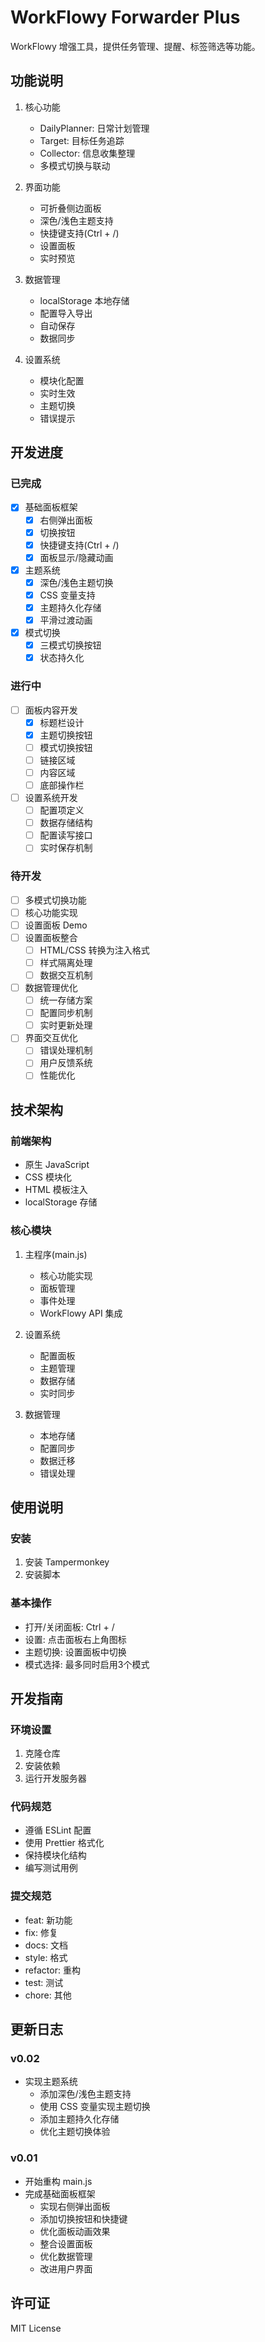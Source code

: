 # WorkFlowy Forwarder Plus

WorkFlowy 增强工具，提供任务管理、提醒、标签筛选等功能。

## 功能说明

1. 核心功能
   - DailyPlanner: 日常计划管理
   - Target: 目标任务追踪
   - Collector: 信息收集整理
   - 多模式切换与联动

2. 界面功能
   - 可折叠侧边面板
   - 深色/浅色主题支持
   - 快捷键支持(Ctrl + /)
   - 设置面板
   - 实时预览

3. 数据管理
   - localStorage 本地存储
   - 配置导入导出
   - 自动保存
   - 数据同步

4. 设置系统
   - 模块化配置
   - 实时生效
   - 主题切换
   - 错误提示

## 开发进度

### 已完成
- [x] 基础面板框架
  - [x] 右侧弹出面板
  - [x] 切换按钮
  - [x] 快捷键支持(Ctrl + /)
  - [x] 面板显示/隐藏动画
- [x] 主题系统
  - [x] 深色/浅色主题切换
  - [x] CSS 变量支持
  - [x] 主题持久化存储
  - [x] 平滑过渡动画
- [x] 模式切换
  - [x] 三模式切换按钮
  - [x] 状态持久化

### 进行中
- [ ] 面板内容开发
  - [x] 标题栏设计
  - [x] 主题切换按钮
  - [ ] 模式切换按钮
  - [ ] 链接区域
  - [ ] 内容区域
  - [ ] 底部操作栏
- [ ] 设置系统开发
  - [ ] 配置项定义
  - [ ] 数据存储结构
  - [ ] 配置读写接口
  - [ ] 实时保存机制

### 待开发
- [ ] 多模式切换功能
- [ ] 核心功能实现
- [ ] 设置面板 Demo
- [ ] 设置面板整合
  - [ ] HTML/CSS 转换为注入格式
  - [ ] 样式隔离处理
  - [ ] 数据交互机制
- [ ] 数据管理优化
  - [ ] 统一存储方案
  - [ ] 配置同步机制
  - [ ] 实时更新处理
- [ ] 界面交互优化
  - [ ] 错误处理机制
  - [ ] 用户反馈系统
  - [ ] 性能优化

## 技术架构

### 前端架构
- 原生 JavaScript
- CSS 模块化
- HTML 模板注入
- localStorage 存储

### 核心模块
1. 主程序(main.js)
   - 核心功能实现
   - 面板管理
   - 事件处理
   - WorkFlowy API 集成

2. 设置系统
   - 配置面板
   - 主题管理
   - 数据存储
   - 实时同步

3. 数据管理
   - 本地存储
   - 配置同步
   - 数据迁移
   - 错误处理

## 使用说明

### 安装
1. 安装 Tampermonkey
2. 安装脚本

### 基本操作
- 打开/关闭面板: Ctrl + /
- 设置: 点击面板右上角图标
- 主题切换: 设置面板中切换
- 模式选择: 最多同时启用3个模式

## 开发指南

### 环境设置
1. 克隆仓库
2. 安装依赖
3. 运行开发服务器

### 代码规范
- 遵循 ESLint 配置
- 使用 Prettier 格式化
- 保持模块化结构
- 编写测试用例

### 提交规范
- feat: 新功能
- fix: 修复
- docs: 文档
- style: 格式
- refactor: 重构
- test: 测试
- chore: 其他

## 更新日志

### v0.02
  - 实现主题系统
    - 添加深色/浅色主题支持
    - 使用 CSS 变量实现主题切换
    - 添加主题持久化存储
    - 优化主题切换体验

### v0.01 
- 开始重构 main.js
- 完成基础面板框架
  - 实现右侧弹出面板
  - 添加切换按钮和快捷键
  - 优化面板动画效果
  - 整合设置面板
  - 优化数据管理
  - 改进用户界面

## 许可证
MIT License